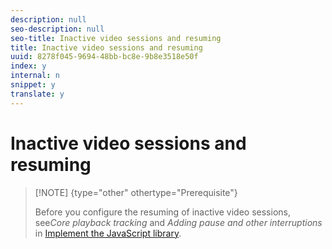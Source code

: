```yaml
---
description: null
seo-description: null
seo-title: Inactive video sessions and resuming
title: Inactive video sessions and resuming
uuid: 8278f045-9694-48bb-bc8e-9b8e3518e50f
index: y
internal: n
snippet: y
translate: y
---
```


# Inactive video sessions and resuming


>[!NOTE] {type="other" othertype="Prerequisite"}
>
>Before you configure the resuming of inactive video sessions, see*Core playback tracking* and *Adding pause and other interruptions* in [ Implement the JavaScript library](c_vhl_imp-lib-js.md#concept_A72BFE683F4A4A3397FD0C71E955DF07). 

